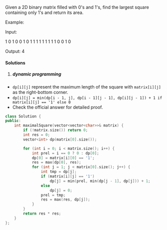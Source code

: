 Given a 2D binary matrix filled with 0's and 1's, find the largest square containing only 1's and return its area.

Example:

Input: 

1 0 1 0 0
1 0 1 1 1
1 1 1 1 1
1 0 0 1 0

Output: 4


#### Solutions

1. ##### dynamic programming

- `dp[i][j]` represent the maximum length of the square with `matrix[i][j]` as the right-bottom corner.
- `dp[i][j] = min(dp[i - 1, j], dp[i - 1][j - 1], dp[i][j - 1]) + 1 if matrix[i][j] == '1' else 0`
- Check the official answer for detailed proof.

```cpp
class Solution {
public:
    int maximalSquare(vector<vector<char>>& matrix) {
        if (!matrix.size()) return 0;
        int res = 0;
        vector<int> dp(matrix[0].size());

        for (int i = 0; i < matrix.size(); i++) {
            int prel = i == 0 ? 0 : dp[0];
            dp[0] = matrix[i][0] == '1';
            res = max(dp[0], res);
            for (int j = 1; j < matrix[0].size(); j++) {
                int tmp = dp[j];
                if (matrix[i][j] == '1')
                    dp[j] = min(prel, min(dp[j - 1], dp[j])) + 1;
                else
                    dp[j] = 0;
                prel = tmp;
                res = max(res, dp[j]);
            }
        }
        return res * res;
    }
};
```
